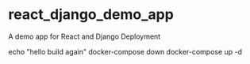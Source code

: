 # react_django_demo_app
A demo app for React and Django Deployment

echo "hello build again"
docker-compose down
docker-compose up -d
